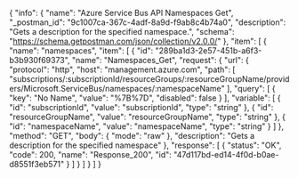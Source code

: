{
  "info": {
    "name": "Azure Service Bus API Namespaces Get",
    "_postman_id": "9c1007ca-367c-4adf-8a9d-f9ab8c4b74a0",
    "description": "Gets a description for the specified namespace.",
    "schema": "https://schema.getpostman.com/json/collection/v2.0.0/"
  },
  "item": [
    {
      "name": "namespaces",
      "item": [
        {
          "id": "289ba1d3-2e57-451b-a6f3-b3b930f69373",
          "name": "Namespaces_Get",
          "request": {
            "url": {
              "protocol": "http",
              "host": "management.azure.com",
              "path": [
                "subscriptions/:subscriptionId/resourceGroups/:resourceGroupName/providers/Microsoft.ServiceBus/namespaces/:namespaceName"
              ],
              "query": [
                {
                  "key": "No Name",
                  "value": "%7B%7D",
                  "disabled": false
                }
              ],
              "variable": [
                {
                  "id": "subscriptionId",
                  "value": "subscriptionId",
                  "type": "string"
                },
                {
                  "id": "resourceGroupName",
                  "value": "resourceGroupName",
                  "type": "string"
                },
                {
                  "id": "namespaceName",
                  "value": "namespaceName",
                  "type": "string"
                }
              ]
            },
            "method": "GET",
            "body": {
              "mode": "raw"
            },
            "description": "Gets a description for the specified namespace"
          },
          "response": [
            {
              "status": "OK",
              "code": 200,
              "name": "Response_200",
              "id": "47d117bd-ed14-4f0d-b0ae-d8551f3eb571"
            }
          ]
        }
      ]
    }
  ]
}